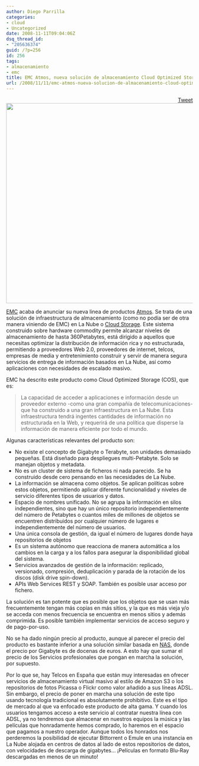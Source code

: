 ```yaml
---
author: Diego Parrilla
categories:
- cloud
- Uncategorized
date: 2008-11-11T09:04:06Z
dsq_thread_id:
- "205636374"
guid: /?p=256
id: 256
tags:
- almacenamiento
- emc
title: EMC Atmos, nueva solución de almacenamiento Cloud Optimized Storage
url: /2008/11/11/emc-atmos-nueva-solucion-de-almacenamiento-cloud-optimized-storage/
---
```


<div style="float: right; margin-left: 10px;">
  <a href="https://twitter.com/share" class="twitter-share-button" data-via="nubeblog" data-hashtags="almacenamiento,emc" data-count="vertical" data-url="/2008/11/11/emc-atmos-nueva-solucion-de-almacenamiento-cloud-optimized-storage/">Tweet</a>
</div>

<p style="text-align: center;">
  <a href="/wp-content/uploads/emcatmosideas.jpg"><img class="aligncenter size-medium wp-image-259" title="emcatmosideas" src="/wp-content/uploads/emcatmosideas.jpg" alt="" width="861" height="541" srcset="/wp-content/uploads/emcatmosideas.jpg 861w, /wp-content/uploads/emcatmosideas-300x188.jpg 300w" sizes="(max-width: 861px) 100vw, 861px" /></a><a href="http://www.emc.com"></a>
</p>

<p style="text-align: left;">
  <a href="http://www.emc.com">EMC</a> acaba de anunciar su nueva linea de productos <a href="http://www.emc.com/products/detail/software/atmos.htm">Atmos</a>. Se trata de una solución de infraestructura de almacenamiento (como no podía ser de otra manera viniendo de EMC) en La Nube o <a href="http://www.emc.com/products/category/subcategory/cloud-optimized-storage.htm">Cloud Storage</a>. Este sistema construido sobre hardware commodity permite alcanzar niveles de almacenamiento de hasta 360Petabytes, está dirigido a aquellos que necesitas optimizar la distribución de información rica y no estructurada, permitiendo a proveedores Web 2.0, proveedores de internet, telcos, empresas de media y entretenimiento construir y servir de manera segura servicios de entrega de información basados en La Nube, así como aplicaciones con necesidades de escalado masivo.
</p>

<p style="text-align: left;">
  EMC ha descrito este producto como Cloud Optimized Storage (COS), que es:
</p>

> La capacidad de acceder a aplicaciones e información desde un proveedor externo -como una gran compañía de telecomunicaciones- que ha construido a una gran infraestructura en La Nube. Esta infraestructura tendrá ingentes cantidades de información no estructurada en la Web, y requerirá de una política que disperse la información de manera eficiente por todo el mundo.

Algunas características relevantes del producto son:

  * No existe el concepto de Gigabyte o Terabyte, son unidades demasiado pequeñas. Está diseñado para despliegues multi-Petabyte. Solo se manejan objetos y metadata.
  * No es un cluster de sistema de ficheros ni nada parecido. Se ha construido desde cero pensando en las necesidades de La Nube.
  * La información se almacena como objetos. Se aplican políticas sobre estos objetos, permitiendo aplicar diferente funcionalidad y niveles de servicio diferentes tipos de usuarios y datos.
  * Espacio de nombres unificado. No se agrupa la información en silos independientes, sino que hay un único repositorio independientemente del número de Petabytes o cuantos miles de millones de objetos se encuentren distribuidos por cualquier número de lugares e independientemente del número de usuarios.
  * Una única consola de gestión, da igual el número de lugares donde haya repositorios de objetos
  * Es un sistema autónomo que reacciona de manera automática a los cambios en la carga y a los fallos para asegurar la disponibilidad global del sistema.
  * Servicios avanzados de gestión de la información: replicado, versionado, compresión, deduplicación y parada de la rotación de los discos (disk drive spin-down).
  * APIs Web Services REST y SOAP. También es posible usar acceso por fichero.

La solución es tan potente que es posible que los objetos que se usan más frecuentemente tengan más copias en más sitios, y la que es más vieja y/o se acceda con menos frecuencia se encuentra en menos sitios y además comprimida. Es posible también implementar servicios de acceso seguro y de pago-por-uso.

No se ha dado ningún precio al producto, aunque al parecer el precio del producto es bastante inferior a una solución similar basada en [NAS](http://es.wikipedia.org/wiki/Network-attached_storage), donde el precio por Gigabyte es de docenas de euros. A esto hay que sumar el precio de los Servicios profesionales que pongan en marcha la solución, por supuesto.

Por lo que se, hay Telcos en España que están muy interesadas en ofrecer servicios de almacenamiento virtual masivo al estilo de Amazon S3 o los repositorios de fotos Picassa o Flickr como valor añadido a sus líneas ADSL. Sin embargo, el precio de poner en marcha una solución de este tipo usando tecnología tradicional es absolutamente prohibitivo. Este es el tipo de mercado al que va enfocado este producto de alta gama. Y cuando los usuarios tengamos acceso a este servicio al contratar nuestra línea con ADSL, ya no tendremos que almacenar en nuestros equipos la música y las películas que honradamente hemos comprado, lo haremos en el espacio que pagamos a nuestro operador. Aunque todos los honrados nos perderemos la posibilidad de ejecutar Bittorrent o Emule en una instancia en La Nube alojada en centros de datos al lado de estos repositorios de datos, con velocidades de descarga de gigabytes&#8230; ¡Películas en formato Blu-Ray descargadas en menos de un minuto!
